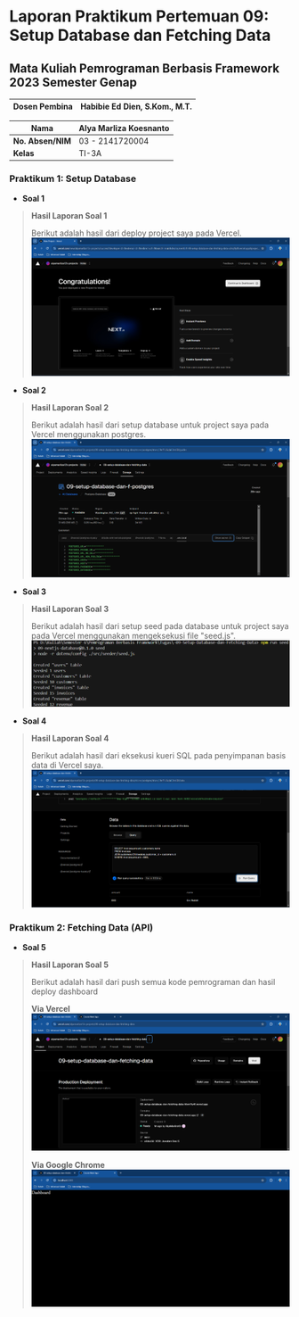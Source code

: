 # **Laporan Praktikum Pertemuan 09: Setup Database dan Fetching Data**
## **Mata Kuliah Pemrograman Berbasis Framework 2023 Semester Genap**

| **Dosen Pembina** | Habibie Ed Dien, S.Kom., M.T. |
|--|-----|

| **Nama** | Alya Marliza Koesnanto |
|--|-----|
| **No. Absen/NIM** | 03 - 2141720004 |
| **Kelas** | TI-3A |

### **Praktikum 1: Setup Database**

* **Soal 1**
> **Hasil Laporan Soal 1**
> 
>Berikut adalah hasil dari deploy project saya pada Vercel.
![Screenshot](assets-report/01.png)

* **Soal 2**
> **Hasil Laporan Soal 2**
> 
>Berikut adalah hasil dari setup database untuk project saya pada Vercel menggunakan postgres.
![Screenshot](assets-report/02.png)

* **Soal 3**
> **Hasil Laporan Soal 3**
> 
>Berikut adalah hasil dari setup seed pada database untuk project saya pada Vercel menggunakan mengeksekusi file "seed.js".
![Screenshot](assets-report/03.png)

* **Soal 4**
> **Hasil Laporan Soal 4**
> 
>Berikut adalah hasil dari eksekusi kueri SQL pada penyimpanan basis data di Vercel saya.
![Screenshot](assets-report/04.png)

### **Praktikum 2: Fetching Data (API)**

* **Soal 5**
> **Hasil Laporan Soal 5**
> 
>Berikut adalah hasil dari push semua kode pemrograman dan hasil deploy dashboard
>
>**Via Vercel**
![Screenshot](assets-report/05.png)
>
>**Via Google Chrome**
![Screenshot](assets-report/06.png)